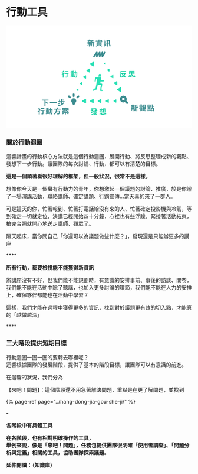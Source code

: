 # 行動工具

![&#x884C;&#x52D5;&#x8FF4;&#x5708;&#x662F;&#x8FF4;&#x97FF;&#x6700;&#x57FA;&#x672C;&#x7684;&#x884C;&#x52D5;&#x6846;&#x67B6;](../../.gitbook/assets/action-loop-ee2b8cd4319f1a27b70825081ded77d9.svg)

### 關於行動迴圈

迴響計畫的行動核心方法就是這個行動迴圈，展開行動、將反思整理成新的觀點、發想下一步行動。讓團隊的每次討論、行動，都可以有清楚的目標。  
  
**這是一個順著看很好理解的框架，但一般狀況，很常不是這樣。**

想像你今天是一個蠻有行動力的青年，你想激起一個議題的討論、推廣，於是你辦了一場演講活動，聯絡講師、確定講題、行銷宣傳...當天真的來了一群人。

可是這天的你，忙著報到、忙著打電話給沒有來的人、忙著確定投影機與冷氣，等到確定一切就定位，演講已經開始四十分鐘，心裡也有些浮躁，緊接著活動結束，拍完合照就開心地送走講師、觀眾了。

隔天起床，當你問自己「你還可以為議題做些什麼？」，發現還是只能辦更多的講座

\*\*\*\*

**所有行動，都要檢視能不能獲得新資訊**

辦講座沒有不好，但我們能不能規劃時，有意識的安排事前、事後的訪談、問卷，我們能不能在活動中除了聽講，也加入更多討論的環節，我們能不能在人力的安排上，確保夥伴都能也在活動中學習？

這樣，我們才能在過程中獲得更多的資訊，找到對於議題更有效的切入點，才能真的「越做越深」

\*\*\*\*

### **三大階段提供短期目標**

行動迴圈一圈一圈的要轉去哪裡呢？  
迴響根據團隊的發展階段，提供了基本的階段目標，讓團隊可以有意識的前進。  


在迴響的狀況，我們分為

【來吧！問題】：這個階段還不用急著解決問題，重點是在更了解問題，並找到

{% page-ref page="../hang-dong-jia-gou-she-ji/" %}



  
  
**-**

**各階段中有具體工具**

**在各階段，也有相對明確操作的工具，  
舉例來說，像是「來吧！問題」，任務包提供團隊很明確「使用者調查」、「問題分析與定義」相關的工具，協助團隊探索議題。**  


**延伸閱讀：（知識庫）**  


